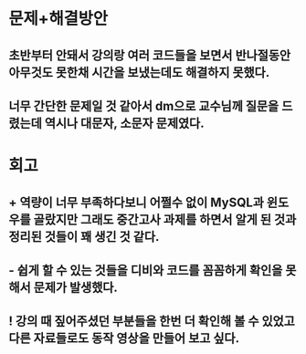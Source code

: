 # 문제+해결방안
## 초반부터 안돼서 강의랑 여러 코드들을 보면서 반나절동안 아무것도 못한채 시간을 보냈는데도 해결하지 못했다.
## 너무 간단한 문제일 것 같아서 dm으로 교수님께 질문을 드렸는데 역시나 대문자, 소문자 문제였다.

# 회고
## + 역량이 너무 부족하다보니 어쩔수 없이 MySQL과 윈도우를 골랐지만 그래도 중간고사 과제를 하면서 알게 된 것과 정리된 것들이 꽤 생긴 것 같다.
## - 쉽게 할 수 있는 것들을 디비와 코드를 꼼꼼하게 확인을 못해서 문제가 발생했다.
## ! 강의 때 짚어주셨던 부분들을 한번 더 확인해 볼 수 있었고 다른 자료들로도 동작 영상을 만들어 보고 싶다.

